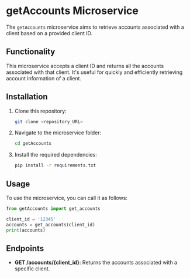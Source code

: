 
# getAccounts Microservice

The `getAccounts` microservice aims to retrieve accounts associated with a client based on a provided client ID.

## Functionality

This microservice accepts a client ID and returns all the accounts associated with that client. It's useful for quickly and efficiently retrieving account information of a client.

## Installation

1. Clone this repository:

   ```bash
   git clone <repository_URL>
   ```

2. Navigate to the microservice folder:

   ```bash
   cd getAccounts
   ```

3. Install the required dependencies:

   ```bash
   pip install -r requirements.txt
   ```

## Usage

To use the microservice, you can call it as follows:

```python
from getAccounts import get_accounts

client_id = '12345'
accounts = get_accounts(client_id)
print(accounts)
```

## Endpoints

- **GET /accounts/{client_id}**: Returns the accounts associated with a specific client.
